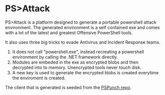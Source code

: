 PS>Attack
=============

PS>Attack is a platform designed to generate a portable powershell attack environment. The generated environment is a self contained exe and comes with a lot of the latest and greatest Offensive PowerShell tools. 

It also uses three big tricks to evade Antivirus and Incident Response teams.

1) It does not call "powershell.exe", instead recreating a powershell environment by calling the .NET framework directly.
2) Modules are embeded in the exe as encrypted blobs and then decrypted into to memory. Unencrypted tools never touch disk.
3) A new key is used to generate the encrypted blobs is created everytime the enviroment is created.

The client that is generated is seeded from the [PSPunch repo](https://www.github.com/jaredhaight/PSPunch/).